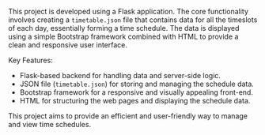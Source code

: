 This project is developed using a Flask application. The core functionality involves creating a `timetable.json` file that contains data for all the timeslots of each day, essentially forming a time schedule. The data is displayed using a simple Bootstrap framework combined with HTML to provide a clean and responsive user interface.

Key Features:

- Flask-based backend for handling data and server-side logic.
- JSON file (`timetable.json`) for storing and managing the schedule data.
- Bootstrap framework for a responsive and visually appealing front-end.
- HTML for structuring the web pages and displaying the schedule data.

This project aims to provide an efficient and user-friendly way to manage and view time schedules.
